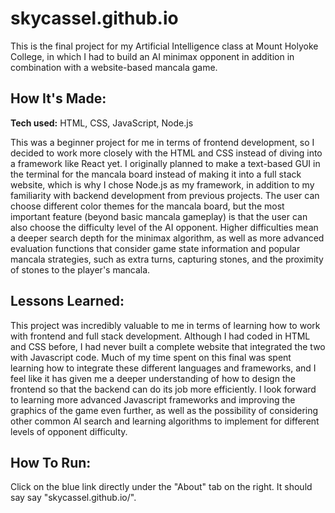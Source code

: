 # skycassel.github.io

This is the final project for my Artificial Intelligence class at Mount Holyoke College, in which I had to build an AI minimax opponent in addition in combination with a website-based mancala game. 

## How It's Made:

**Tech used:** HTML, CSS, JavaScript, Node.js

This was a beginner project for me in terms of frontend development, so I decided to work more closely with the HTML and CSS instead of diving into a framework like React yet. I originally planned to make a text-based GUI in the terminal for the mancala board instead of making it into a full stack website, which is why I chose Node.js as my framework, in addition to my familiarity with backend development from previous projects. The user can choose different color themes for the mancala board, but the most important feature (beyond basic mancala gameplay) is that the user can also choose the difficulty level of the AI opponent. Higher difficulties mean a deeper search depth for the minimax algorithm, as well as more advanced evaluation functions that consider game state information and popular mancala strategies, such as extra turns, capturing stones, and the proximity of stones to the player's mancala. 

## Lessons Learned:

This project was incredibly valuable to me in terms of learning how to work with frontend and full stack development. Although I had coded in HTML and CSS before, I had never built a complete website that integrated the two with Javascript code. Much of my time spent on this final was spent learning how to integrate these different languages and frameworks, and I feel like it has given me a deeper understanding of how to design the frontend so that the backend can do its job more efficiently. I look forward to learning more advanced Javascript frameworks and improving the graphics of the game even further, as well as the possibility of considering other common AI search and learning algorithms to implement for different levels of opponent difficulty.

## How To Run:
Click on the blue link directly under the "About" tab on the right. It should say say "skycassel.github.io/".
